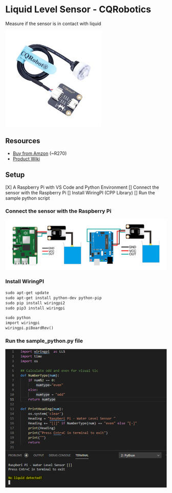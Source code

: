 # Liquid Level Sensor - CQRobotics #
Measure if the sensor is in contact with liquid

![](https://raw.githubusercontent.com/mariusvrstr/hydriot/main/Raspberry%20Pi/Liquid%20Level%20Sensor%20(CQRobotics%20)/resources/sensor.jpg)


## Resources ##

* [Buy from Amzon](https://www.amazon.com/CQRobot-Consumption-Resistance-Temperature-Properties/dp/B07ZMGW3QJ) (~R270)
* [Product Wiki](http://www.cqrobot.wiki/index.php/Liquid_Level_Sensor)

## Setup ##

[X] A Raspberry Pi with VS Code and Python Environment 
[] Connect the sensor with the Raspberry Pi
[] Install WiringPI (CPP Library)
[] Run the sample python script

### Connect the sensor with the Raspberry Pi ###

![](https://raw.githubusercontent.com/mariusvrstr/hydriot/main/Raspberry%20Pi/Liquid%20Level%20Sensor%20(CQRobotics%20)/resources/connection.jpg)

### Install WiringPI ###

```console
sudo apt-get update
sudo apt-get install python-dev python-pip
sudo pip install wiringpi2
sudo pip3 install wiringpi
```

```console
sudo python
import wiringpi
wiringpi.piBoardRev()
```

### Run the sample_python.py file ###

![](https://raw.githubusercontent.com/mariusvrstr/hydriot/main/Raspberry%20Pi/Liquid%20Level%20Sensor%20(CQRobotics%20)/resources/running.png)


